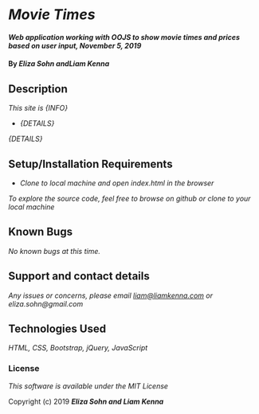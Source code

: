 # _Movie Times_

#### _Web application working with OOJS to show movie times and prices based on user input, November 5, 2019_

#### By _**Eliza Sohn andLiam Kenna**_

## Description

_This site is {INFO}_

* _{DETAILS}_

_{DETAILS}_

## Setup/Installation Requirements

* _Clone to local machine and open index.html in the browser_

_To explore the source code, feel free to browse on github or clone to your local machine_

## Known Bugs

_No known bugs at this time._

## Support and contact details

_Any issues or concerns, please email liam@liamkenna.com or eliza.sohn@gmail.com_

## Technologies Used

_HTML, CSS, Bootstrap, jQuery, JavaScript_

### License

*This software is available under the MIT License*

Copyright (c) 2019 **_Eliza Sohn and Liam Kenna_**
